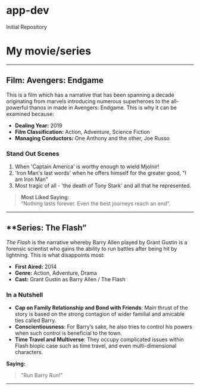 # app-dev
Initial Repository 

# My movie/series

---

## **Film: Avengers: Endgame**

This is a film which has a narrative that has been spanning a decade originating from marvels introducing numerous superheroes to the all-powerful thanos in made in Avengers: Endgame. This is why it can be examined because: 

- **Dealing Year:** 2019
- **Film Classification:** Action, Adventure, Science Fiction
- **Managing Conductors:** One Anthony and the other, Joe Russo

### Stand Out Scenes
1. When 'Captain America' is worthy enough to wield Mjolnir!
2. 'Iron Man's last words' when he offers himself for the greater good, "I am Iron Man"
3. Most tragic of all - 'the death of Tony Stark' and all that he represented.

> **Most Liked Saying:**  
> “Nothing lasts forever. Even the best journeys reach an end”.

---

## **Series: The Flash”

*The Flash* is the narrative whereby Barry Allen played by Grant Gustin is a forensic scientist who gains the ability to run battles after being hit by lightning. This is what disappoints most:

- **First Aired:** 2014
- **Genre:** Action, Adventure, Drama 
- **Cast:** Grant Gustin as Barry Allen / The Flash

### In a Nutshell
- **Cap on Family Relationship and Bond with Friends**: Main thrust of the story is based on the strong contagion of wider familial and amicable ties called Barry.
- **Conscientiousness**: For Barry’s sake, he also tries to control his powers when such control is beneficial to the town.
- **Time Travel and Multiverse**: They occupy complicated issues within Flash biopic case such as time travel, and even multi-dimensional characters.

**Saying:**  
> "Run Barry Run!"

---
